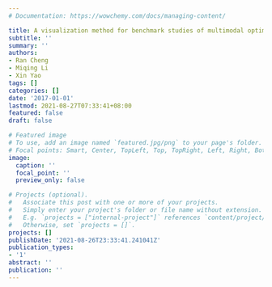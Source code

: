 ```yaml
---
# Documentation: https://wowchemy.com/docs/managing-content/

title: A visualization method for benchmark studies of multimodal optimization
subtitle: ''
summary: ''
authors:
- Ran Cheng
- Miqing Li
- Xin Yao
tags: []
categories: []
date: '2017-01-01'
lastmod: 2021-08-27T07:33:41+08:00
featured: false
draft: false

# Featured image
# To use, add an image named `featured.jpg/png` to your page's folder.
# Focal points: Smart, Center, TopLeft, Top, TopRight, Left, Right, BottomLeft, Bottom, BottomRight.
image:
  caption: ''
  focal_point: ''
  preview_only: false

# Projects (optional).
#   Associate this post with one or more of your projects.
#   Simply enter your project's folder or file name without extension.
#   E.g. `projects = ["internal-project"]` references `content/project/deep-learning/index.md`.
#   Otherwise, set `projects = []`.
projects: []
publishDate: '2021-08-26T23:33:41.241041Z'
publication_types:
- '1'
abstract: ''
publication: ''
---
```

